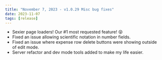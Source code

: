 ```yaml
---
title: "November 7, 2023 - v1.0.29 Misc bug fixes"
date: 2023-11-07
tags: [release]
---
```


- Sexier page loaders! Our #1 most requested feature! 😝
- Fixed an issue allowing scientific notation in number fields.
- Fixed an issue where expense row delete buttons were showing outside of edit mode.
- Server refactor and dev mode tools added to make my life easier.
